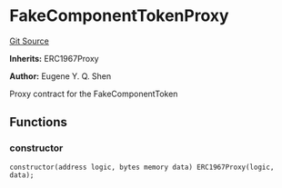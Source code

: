 # FakeComponentTokenProxy
[Git Source](https://github.com/https://eyqs@plumenetwork/contracts/blob/1eea2560282d3318cd062ba5ad80f7080ddff6b4/src/proxies/FakeComponentTokenProxy.sol)

**Inherits:**
ERC1967Proxy

**Author:**
Eugene Y. Q. Shen

Proxy contract for the FakeComponentToken


## Functions
### constructor


```solidity
constructor(address logic, bytes memory data) ERC1967Proxy(logic, data);
```

